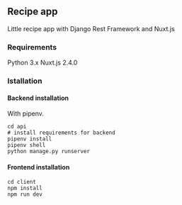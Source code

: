 ## Recipe app
Little recipe app with Django Rest Framework and Nuxt.js
### Requirements
Python 3.x
Nuxt.js 2.4.0
### Istallation
#### Backend installation
With pipenv.
```
cd api
# install requirements for backend
pipenv install
pipenv shell
python manage.py runserver
```
#### Frontend installation
```
cd client
npm install
npm run dev
```
